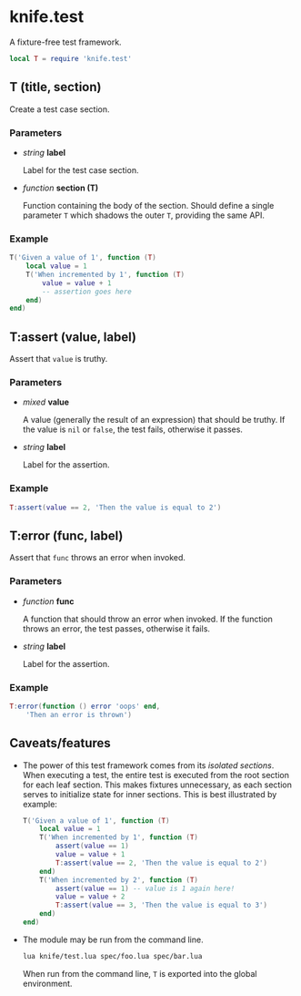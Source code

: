 # knife.test

A fixture-free test framework.

```lua
local T = require 'knife.test'
```

## T (title, section)

Create a test case section.

### Parameters

- *string* **label**

  Label for the test case section.

- *function* **section (T)**

  Function containing the body of the section. Should define a single parameter
  `T` which shadows the outer `T`, providing the same API.

### Example

```lua
T('Given a value of 1', function (T)
    local value = 1
    T('When incremented by 1', function (T)
        value = value + 1
        -- assertion goes here
    end)
end)
```

## T:assert (value, label)

Assert that `value` is truthy.  

### Parameters

- *mixed* **value**

  A value (generally the result of an expression) that should be truthy.
  If the value is `nil` or `false`, the test fails, otherwise it passes.

- *string* **label**

  Label for the assertion.

### Example

```lua
T:assert(value == 2, 'Then the value is equal to 2')
```

## T:error (func, label)

Assert that `func` throws an error when invoked.  

### Parameters

- *function* **func**

  A function that should throw an error when invoked.
  If the function throws an error, the test passes, otherwise it fails.

- *string* **label**

  Label for the assertion.

### Example

```lua
T:error(function () error 'oops' end,
    'Then an error is thrown')
```

## Caveats/features

- The power of this test framework comes from its *isolated sections*.
  When executing a test, the entire test is executed from the root section for
  each leaf section. This makes fixtures unnecessary, as each section serves
  to initialize state for inner sections. This is best illustrated by example:

  ```lua
  T('Given a value of 1', function (T)
      local value = 1
      T('When incremented by 1', function (T)
          assert(value == 1)
          value = value + 1
          T:assert(value == 2, 'Then the value is equal to 2')
      end)
      T('When incremented by 2', function (T)
          assert(value == 1) -- value is 1 again here!
          value = value + 2
          T:assert(value == 3, 'Then the value is equal to 3')
      end)
  end)
  ```

- The module may be run from the command line.

  ```bash
  lua knife/test.lua spec/foo.lua spec/bar.lua
  ```

  When run from the command line, `T` is exported into the global environment.

